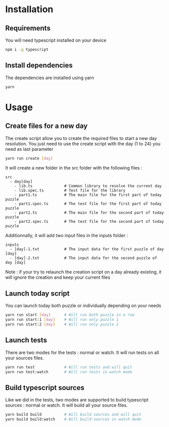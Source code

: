 # Installation

## Requirements

You will need typescript installed on your device

```sh
npm i -g typescript
```

## Install dependencies

The dependencies are installed using yarn

```sh
yarn
```

# Usage

## Create files for a new day

The create script allow you to create the required files to start a new day resolution.
You just need to use the create script with the day (1 to 24) you need as last parameter

```sh
yarn run create [day]
```

It will create a new folder in the src folder with the following files :

```
src
  - day[day]
    - lib.ts              # Common library to resolve the current day
    - lib.spec.ts         # Test file for the library
    - part1.ts            # The main file for the first part of today puzzle
    - part1.spec.ts       # The test file for the first part of today puzzle
    - part2.ts            # The main file for the second part of today puzzle
    - part2.spec.ts       # The test file for the second part of today puzzle
```

Additionnally, it will add two input files in the inputs folder :

```
inputs
  - [day]-1.txt           # The input data for the first puzzle of day [day]
  - [day]-2.txt           # The input data for the second puzzle of day [day]
```

Note : if your try to relaunch the creation script on a day already existing, it will ignore the creation and keep your current files

## Launch today script

You can launch today both puzzle or individually depending on your needs

```sh
yarn run start [day]      # Will run both puzzle in a row
yarn run start:1 [day]    # Will run only puzzle 1
yarn run start:2 [day]    # Will run only puzzle 2
```

## Launch tests

There are two modes for the tests : normal or watch.
It will run tests on all your sources files.

```sh
yarn run test             # Will run tests and will quit
yarn run test:watch       # Will run tests in watch mode
```

## Build typescript sources

Like we did in the tests, two modes are supported to build typescript sources : normal or watch.
It will build all your source files.

```sh
yarn build build          # Will build sources and will quit
yarn build build:watch    # Will build sources in watch mode
```
